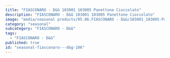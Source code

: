 ```yaml
---
title: "FIASCONARO - D&G 103001 103005 Panettone Cioccolato"
description: "FIASCONARO - D&G 103001 103005 Panettone Cioccolato"
image: "media/seasonal products/05.06.FIASCONARO - D&G/103001_103005-Panettone-Cioccolato.jpg"
category: "seasonal"
subcategory: "FIASCONARO - D&G"
tags:
  - "FIASCONARO - D&G"
published: true
id: "seasonal-fiasconaro---d&g-106"
---
```

